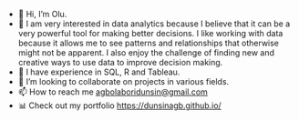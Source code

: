 - 👋 Hi, I’m Olu.
- 👀 I am very interested in data analytics because I believe that it can be a very powerful tool for making better decisions. I like working with data because it allows me to see patterns and relationships that otherwise might not be apparent. I also enjoy the challenge of finding new and creative ways to use data to improve decision making.
- 🌱 I have experience in SQL, R and Tableau.
- 💞️ I’m looking to collaborate on projects in various fields.
- 📫 How to reach me agbolaboridunsin@gmail.com
- 📊 Check out my portfolio https://dunsinagb.github.io/

<!---
AOINGR/AOINGR is a ✨ special ✨ repository because its `README.md` (this file) appears on your GitHub profile.
You can click the Preview link to take a look at your changes.
--->
